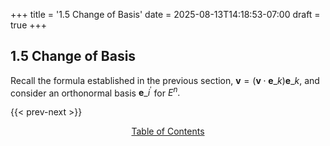 +++
title = '1.5 Change of Basis'
date = 2025-08-13T14:18:53-07:00
draft = true
+++
## 1.5 Change of Basis
Recall the formula established in the previous section, $\mathbf{v} = (\mathbf{v} \cdot \mathbf{e}\_k)\mathbf{e}\_k$, and consider an orthonormal basis $\mathbf{e}\_i^{\prime}$ for $E^n.$

{{< prev-next >}}
<p style="text-align: center;">
<a href="http://aaronmachuca.com/academia/notes/cmech/" target="_self">Table of Contents</a>
</p>